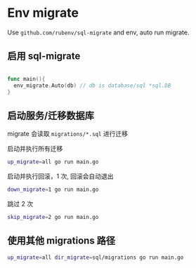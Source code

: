 # Env migrate

Use `github.com/rubenv/sql-migrate` and env, auto run migrate.

## 启用 sql-migrate

```go

func main(){
  env_migrate.Auto(db) // db is database/sql *sql.DB
}
```

## 启动服务/迁移数据库

migrate 会读取 `migrations/*.sql` 进行迁移

启动并执行所有迁移

```bash
up_migrate=all go run main.go
```

启动并执行回滚，1 次, 回滚会自动退出

```bash
down_migrate=1 go run main.go
```

跳过 2 次

```bash
skip_migrate=2 go run main.go
```

## 使用其他 migrations 路径

```bash
up_migrate=all dir_migrate=sql/migrations go run main.go
```

